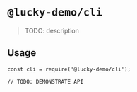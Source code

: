 # `@lucky-demo/cli`

> TODO: description

## Usage

```
const cli = require('@lucky-demo/cli');

// TODO: DEMONSTRATE API
```
